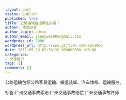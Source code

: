 ```yaml
---
layout: post
status: publish
published: true
title: 公路运输包括哪些内容？
author: 本站记者
author_login: admin
author_email: jiangwei909@gmail.com
wordpress_id: 2000
wordpress_url: http://www.gzjtlaw.com/?p=2000
date: 2011-05-29 09:30:28.000000000 +08:00
categories:
- 交通常识
tags: []
comments: []
---
```

公路运输包括公路客货运输、搬运装卸、汽车维修、运输服务。标签:广州交通事故索赔 广州交通事故赔偿 广州交通事故律师
